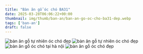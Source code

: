 ```yaml
---
title: "Bàn ăn gỗ óc chó BA31"
date: 2025-03-28T06:06:22+00:00
thumbnail: img/thumb/ban-an/ban-an-go-oc-cho-ba31-dep.webp
tags: ['ban-an']
draft: false
---
```

![bàn ăn gỗ tự nhiên óc chó đẹp](/img/ban-an/ba31/ban-an-go-oc-cho-ba31-1.webp)
![bàn ăn gỗ tự nhiên óc chó đẹp](/img/ban-an/ba31/ban-an-go-oc-cho-ba31-2.webp)
![bàn ăn gỗ óc chó tại hà nội](/img/ban-an/ba31/ban-an-go-oc-cho-ba31-3.webp)
![bàn ăn gỗ óc chó đẹp](/img/ban-an/ba31/ban-an-go-oc-cho-ba31-4.webp)